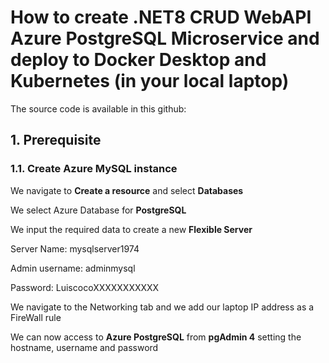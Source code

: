 # How to create .NET8 CRUD WebAPI Azure PostgreSQL Microservice and deploy to Docker Desktop and Kubernetes (in your local laptop)

The source code is available in this github: 

## 1. Prerequisite

### 1.1. Create Azure MySQL instance

We navigate to **Create a resource** and select **Databases**

We select Azure Database for **PostgreSQL**

We input the required data to create a new **Flexible Server**

Server Name: mysqlserver1974

Admin username: adminmysql

Password: LuiscocoXXXXXXXXXXX

We navigate to the Networking tab and we add our laptop IP address as a FireWall rule

We can now access to **Azure PostgreSQL** from **pgAdmin 4** setting the hostname, username and password



